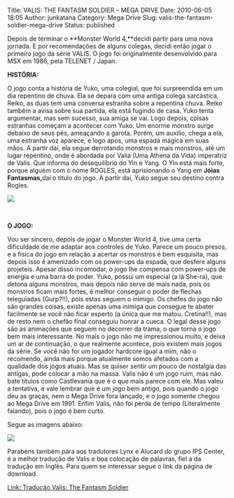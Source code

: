 Title: VALIS: THE FANTASM SOLDIER – MEGA DRIVE
Date: 2010-06-05 18:05
Author: junkatana
Category: Mega Drive
Slug: valis-the-fantasm-soldier-mega-drive
Status: published

<!-- PELICAN_BEGIN_SUMMARY -->
Depois de terminar o **Monster World 4,**decidi partir para uma nova
jornada. E por recomendações de alguns colegas, decidi então jogar o
primeiro jogo da série VALIS. O jogo foi originalmente desenvolvido para
MSX em 1986, pela TELENET / Japan.
<!-- PELICAN_END_SUMMARY -->


**HISTÓRIA:**

O jogo conta a história de Yuko, uma colegial, que foi surpreendida em
um dia repentino de chuva. Ela se depara com uma antiga colega
sarcástica, Reiko, as duas tem uma conversa estranha sobre a repentina
chuva. Reiko também a avisa sobre sua partida, ela está fugindo de casa.
Yuko tenta argumentar, mas sem sucesso, sua amiga se vai. Logo depois,
coisas estranhas começam a acontecer com Yuko. Um enorme monstro surge
debaixo de seus pés, ameaçando a garota. Porém, um auxilio, chega a ela,
uma estranha voz aparece, e logo após, uma espada mágica em suas mãos. A
partir daí, ela segue derrotando <span></span>monstros e mais monstros,
até um lugar repentino, onde é abordada por Valia (Uma Athena da Vida)
imperatriz de Valis. Que informa do desequilíbrio do Yin e Yang. O Yin
está mais forte, porque alguém com o nome ROGLES, está aprisionando o
Yang em **Jóias Fantasmas,**<span></span>daí o titulo do jogo. A partir
daí, Yuko segue seu destino contra Rogles.

[![](http://img199.imageshack.us/img199/9025/animationvalis.gif)](http://img199.imageshack.us/img199/9025/animationvalis.gif)

[  
](http://img33.imageshack.us/img33/2241/valisgiffases.gif)

**O JOGO:**

<div style="text-align:justify;">

</div>

<div style="text-align:justify;">

</div>

<div style="text-align:justify;">

</div>

Vou ser sincero, depois de jogar o Monster World 4, tive uma certa
dificuldade de me adaptar aos controles de Yuko. Parece um pouco presos,
e a física do jogo em relação a acertar os monstros é bem esquisita, mas
depois isso é amenizado com os power-ups da espada, que desfere alguns
projeteis. Apesar disso incomodar, o jogo lhe compensa com power-ups de
energia e uma barra de poder. Yuko, possui um especial (a lá She-ra),
que detona alguns monstros, mais depois não serve de mais nada, pois os
monstros ficam mais fortes, é melhor conseguir o poder de flechas
teleguiadas (Gurp?!!), pois estas seguem o inimigo. Os chefes do jogo
não são grandes coisas, existe apenas uma inimiga que consegue te abater
facilmente se você não ficar esperto (a única que me matou. Cretina!!),
mas de resto nem o chefão final conseguiu honrar a cueca. O legal desse
jogo são as animações que seguem no decorrer da trama, o que torna o
jogo bem mais interessante. No mais o jogo não me impressionou muito, e
deixa um ar de continuação, o que realmente acontece, pois existem mais
jogos da série. Se você não for um jogador hardcore igual a mim, não o
recomendo, ainda mais porque atualmente somos afetados com a qualidade
dos jogos atuais. Mas se quiser sentir um pouco de nostalgia das
antigas, pode colocar a mão na massa. Valis não é um jogo ruim, mas não
bate títulos como Castlevania que é o que mais parece com ele. Mas valeu
a tentativa, e vale lembrar que é um jogo bem antigo, pois quando o jogo
deu as graças, nem o Mega Drive fora lançado, e o jogo somente chegou ao
Mega Drive em 1991. Enfim Valis, não foi perda de tempo (Literalmente
falando), pois o jogo é bem curto.

<div style="text-align:justify;">

</div>

Segue as imagens abaixo:

[![](http://img33.imageshack.us/img33/2241/valisgiffases.gif)](http://img33.imageshack.us/img33/2241/valisgiffases.gif)

Parabéns também para aos tradutores Lynx e Alucard do grupo IPS Center,
é a melhor tradução de Valis e boa colocação de palavras, fiel a da
tradução em Inglês. Para quem se interessar segue o link da página de
download.

[Link: Tradução Valis: The Fantasm Soldier](http://www.romhackers.org/modules/PDdownloads/singlefile.php?cid=21&lid=628)
